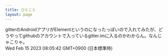 ```yaml
---
title: ひとこと
layout: page
---
```

<div class="box" dt="1676415942421">
  gitterのAndroidアプリがElementというのになったっぽいので入れてみたが、どうやってgithubのアカウントで入っているgitter.imに入るのかわからん。なんじゃこりゃ。
  <div class="content is-small">Wed Feb 15 2023 08:05:42 GMT+0900 (日本標準時)</div>
</div>